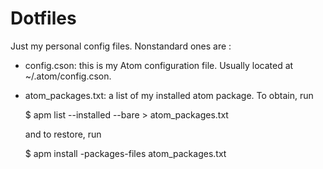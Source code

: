 # Dotfiles

Just my personal config files. Nonstandard ones are :

- config.cson: this is my Atom configuration file. Usually located at
  ~/.atom/config.cson.
- atom_packages.txt: a list of my installed atom package. To obtain, run
   
  $ apm list --installed --bare > atom_packages.txt 

  and to restore, run

  $ apm install -packages-files atom_packages.txt

